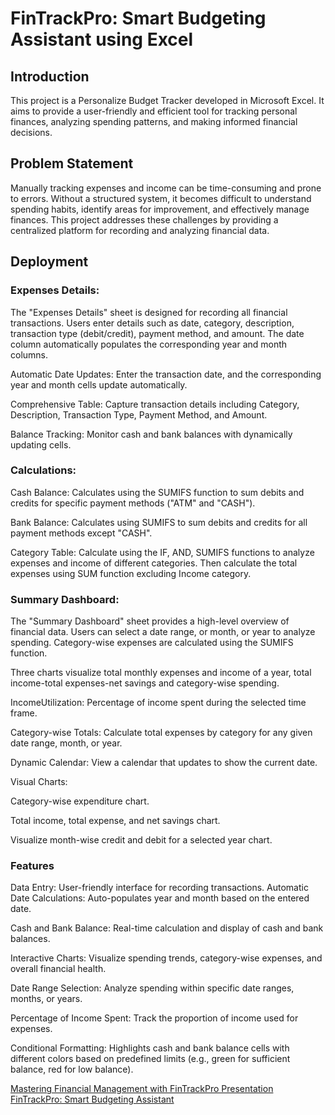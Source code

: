 # FinTrackPro: Smart Budgeting Assistant using Excel

## Introduction

This project is a Personalize Budget Tracker developed in Microsoft Excel. It aims to provide a user-friendly and efficient tool for tracking personal finances, analyzing spending patterns, and making informed financial decisions.

## Problem Statement

Manually tracking expenses and income can be time-consuming and prone to errors. Without a structured system, it becomes difficult to understand spending habits, identify areas for improvement, and effectively manage finances. This project addresses these challenges by providing a centralized platform for recording and analyzing financial data.

## Deployment

### Expenses Details:

The "Expenses Details" sheet is designed for recording all financial transactions.
Users enter details such as date, category, description, transaction type (debit/credit), payment method, and amount.
The date column automatically populates the corresponding year and month columns.

Automatic Date Updates: Enter the transaction date, and the corresponding year and month cells update automatically.

Comprehensive Table: Capture transaction details including Category, Description, Transaction Type, Payment Method, and Amount.

Balance Tracking: Monitor cash and bank balances with dynamically updating cells.

### Calculations:

Cash Balance: Calculates using the SUMIFS function to sum debits and credits for specific payment methods ("ATM" and "CASH").

Bank Balance: Calculates using SUMIFS to sum debits and credits for all payment methods except "CASH".

Category Table: Calculate using the IF, AND, SUMIFS functions to analyze expenses and income of different categories. Then calculate the total expenses using SUM function excluding Income category.

### Summary Dashboard:

The "Summary Dashboard" sheet provides a high-level overview of financial data.
Users can select a date range, or month, or year to analyze spending.
Category-wise expenses are calculated using the SUMIFS function.

Three charts visualize total monthly expenses and income of a year, total income-total expenses-net savings and category-wise spending.

IncomeUtilization: Percentage of income spent during the selected time frame.

Category-wise Totals: Calculate total expenses by category for any given date range, month, or year.

Dynamic Calendar: View a calendar that updates to show the current date.

Visual Charts:

Category-wise expenditure chart.

Total income, total expense, and net savings chart.

Visualize month-wise credit and debit for a selected year chart.

### Features

Data Entry: User-friendly interface for recording transactions.
Automatic Date Calculations: Auto-populates year and month based on the entered date.

Cash and Bank Balance: Real-time calculation and display of cash and bank balances.

Interactive Charts: Visualize spending trends, category-wise expenses, and overall financial health.

Date Range Selection: Analyze spending within specific date ranges, months, or years.

Percentage of Income Spent: Track the proportion of income used for expenses.

Conditional Formatting: Highlights cash and bank balance cells with different colors based on predefined limits (e.g., green for sufficient balance, red for low balance).

[Mastering Financial Management with FinTrackPro Presentation](https://www.canva.com/design/DAGad-bJgEg/AVd9z5xmScbbRvvC4SjFqQ/view?utm_content=DAGad-bJgEg&utm_campaign=designshare&utm_medium=link2&utm_source=uniquelinks&utlId=h1b174fb19c)
[FinTrackPro: Smart Budgeting Assistant](https://1drv.ms/x/c/206bbe20bed39524/EYhW2Ls3TgpCnRryWJOc61IBEYD6Sz2yeC7PDyuirHoKOw?e=Wlz4H1)